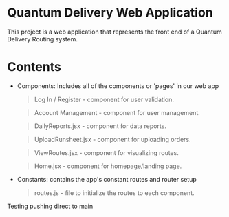 # Quantum Delivery Web Application

This project is a web application that represents the front end of a Quantum Delivery Routing system.

# Contents
- Components: Includes all of the components or 'pages' in our web app

    > Log In / Register - component for user validation.

    > Account Management - component for user management.

    > DailyReports.jsx - component for data reports.

    > UploadRunsheet.jsx - component for uploading orders.

    > ViewRoutes.jsx - component for visualizing routes.

    > Home.jsx - component for homepage/landing page.

- Constants: contains the app's constant routes and router setup

    > routes.js - file to initialize the routes to each component.

    
Testing pushing direct to main